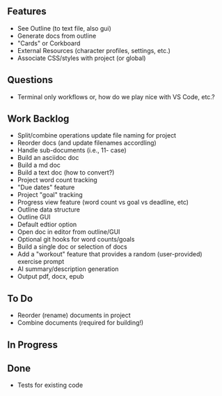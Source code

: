 ## Features
- See Outline (to text file, also gui)
- Generate docs from outline
- "Cards" or Corkboard
- External Resources (character profiles, settings, etc.)
- Associate CSS/styles with project (or global)

## Questions
- Terminal only workflows or, how do we play nice with VS Code, etc.?

## Work Backlog

- Split/combine operations update file naming for project
- Reorder docs (and update filenames accordling)
- Handle sub-documents (i.e., 11- case)
- Build an asciidoc doc
- Build a md doc
- Build a text doc (how to convert?)
- Project word count tracking
- "Due dates" feature
- Project "goal" tracking
- Progress view feature (word count vs goal vs deadline, etc)
- Outline data structure
- Outline GUI
- Default edtior option
- Open doc in editor from outline/GUI
- Optional git hooks for word counts/goals
- Build a single doc or selection of docs
- Add a "workout" feature that provides a random (user-provided) exercise prompt
- AI summary/description generation
- Output pdf, docx, epub

## To Do

- Reorder (rename) documents in project
- Combine documents (required for building!)

## In Progress 

## Done
- Tests for existing code

